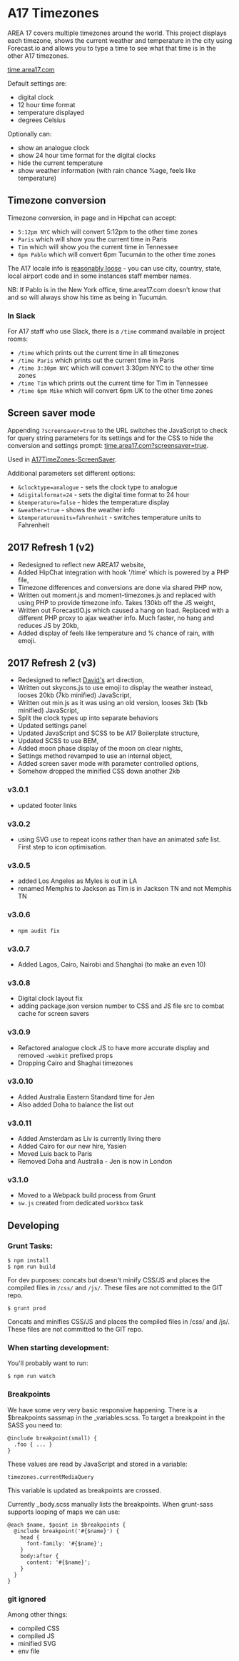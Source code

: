 # A17 Timezones

AREA 17 covers multiple timezones around the world. This project displays each timezone, shows the current weather and temperature in the city using Forecast.io and allows you to type a time to see what that time is in the other A17 timezones.

<a href="https://time.area17.com/" target="blank">time.area17.com</a>

Default settings are:
* digital clock
* 12 hour time format
* temperature displayed
* degrees Celsius

Optionally can:
* show an analogue clock
* show 24 hour time format for the digital clocks
* hide the current temperature
* show weather information (with rain chance %age, feels like temperature)

## Timezone conversion

Timezone conversion, in page and in Hipchat can accept:

* `5:12pm NYC` which will convert 5:12pm to the other time zones
* `Paris` which will show you the current time in Paris
* `Tim` which will show you the current time in Tennessee
* `6pm Pablo` which will convert 6pm Tucumán to the other time zones

The A17 locale info is [reasonably loose](https://github.com/area17/time/blob/master/includes/_timezones_setup.php#L48) - you can use city, country, state, local airport code and in some instances staff member names. 

NB: If Pablo is in the New York office, time.area17.com doesn't know that and so will always show his time as being in Tucumán.

### In Slack

For A17 staff who use Slack, there is a `/time` command available in project rooms:

* `/time` which prints out the current time in all timezones
* `/time Paris` which prints out the current time in Paris
* `/time 3:30pm NYC` which will convert 3:30pm NYC to the other time zones
* `/time Tim` which prints out the current time for Tim in Tennessee
* `/time 6pm Mike` which will convert 6pm UK to the other time zones

## Screen saver mode

Appending `?screensaver=true` to the URL switches the JavaScript to check for query string parameters for its settings and for the CSS to hide the conversion and settings prompt: <a href="https://time.area17.com/" target="blank">time.area17.com?screensaver=true</a>.

Used in [A17TimeZones-ScreenSaver](https://github.com/area17/A17TimeZones-ScreenSaver).

Additional parameters set different options:

* `&clocktype=analogue` - sets the clock type to analogue
* `&digitalformat=24` - sets the digital time format to 24 hour
* `&temperature=false` - hides the temperature display
* `&weather=true` - shows the weather info
* `&temperatureunits=fahrenheit` - switches temperature units to Fahrenheit


## 2017 Refresh 1 (v2)

* Redesigned to reflect new AREA17 website,
* Added HipChat integration with hook '/time' which is powered by a PHP file,
* Timezone differences and conversions are done via shared PHP now,
* Written out moment.js and moment-timezones.js and replaced with using PHP to provide timezone info. Takes 130kb off the JS weight,
* Written out ForecastIO.js which caused a hang on load. Replaced with a different PHP proxy to ajax weather info. Much faster, no hang and reduces JS by 20kb,
* Added display of feels like temperature and % chance of rain, with emoji.

## 2017 Refresh 2 (v3)

* Redesigned to reflect [David's](https://area17.com/about/david-lamothe) art direction,
* Written out skycons.js to use emoji to display the weather instead, looses 20kb (7kb minified) JavaScript,
* Written out min.js as it was using an old version, looses 3kb (1kb minified) JavaScript,
* Split the clock types up into separate behaviors
* Updated settings panel
* Updated JavaScript and SCSS to be A17 Boilerplate structure,
* Updated SCSS to use BEM,
* Added moon phase display of the moon on clear nights,
* Settings method revamped to use an internal object,
* Added screen saver mode with parameter controlled options,
* Somehow dropped the minified CSS down another 2kb

### v3.0.1

* updated footer links

### v3.0.2

* using SVG use to repeat icons rather than have an animated safe list. First step to icon optimisation.

### v3.0.5

* added Los Angeles as Myles is out in LA
* renamed Memphis to Jackson as Tim is in Jackson TN and not Memphis TN

### v3.0.6

* `npm audit fix`

### v3.0.7

* Added Lagos, Cairo, Nairobi and Shanghai (to make an even 10)

### v3.0.8

* Digital clock layout fix
* adding package.json version number to CSS and JS file src to combat cache for screen savers

### v3.0.9

* Refactored analogue clock JS to have more accurate display and removed `-webkit` prefixed props
* Dropping Cairo and Shaghai timezones

### v3.0.10

* Added Australia Eastern Standard time for Jen
* Also added Doha to balance the list out

### v3.0.11

* Added Amsterdam as Liv is currently living there
* Added Cairo for our new hire, Yasien
* Moved Luis back to Paris
* Removed Doha and Australia - Jen is now in London

### v3.1.0

* Moved to a Webpack build process from Grunt
* `sw.js` created from dedicated `workbox` task

## Developing

### Grunt Tasks:

    $ npm install
    $ npm run build

For dev purposes: concats but doesn't minify CSS/JS and places the compiled files in `/css/` and `/js/`. These files are not committed to the GIT repo.

    $ grunt prod

Concats and minifies CSS/JS and places the compiled files in /css/ and /js/. These files are not committed to the GIT repo.


### When starting development:

You'll probably want to run:

    $ npm run watch


### Breakpoints

We have some very very basic responsive happening. There is a $breakpoints sassmap in the _variables.scss. To target a breakpoint in the SASS you need to:

    @include breakpoint(small) {
      .foo { ... }
    }

These values are read by JavaScript and stored in a variable:

    timezones.currentMediaQuery

This variable is updated as breakpoints are crossed.

Currently _body.scss manually lists the breakpoints. When grunt-sass supports looping of maps we can use:

    @each $name, $point in $breakpoints {
      @include breakpoint('#{$name}') {
        head {
          font-family: '#{$name}';
        }
        body:after {
          content: '#{$name}';
        }
      }
    }

### git ignored

Among other things:

* compiled CSS
* compiled JS
* minified SVG
* env file


